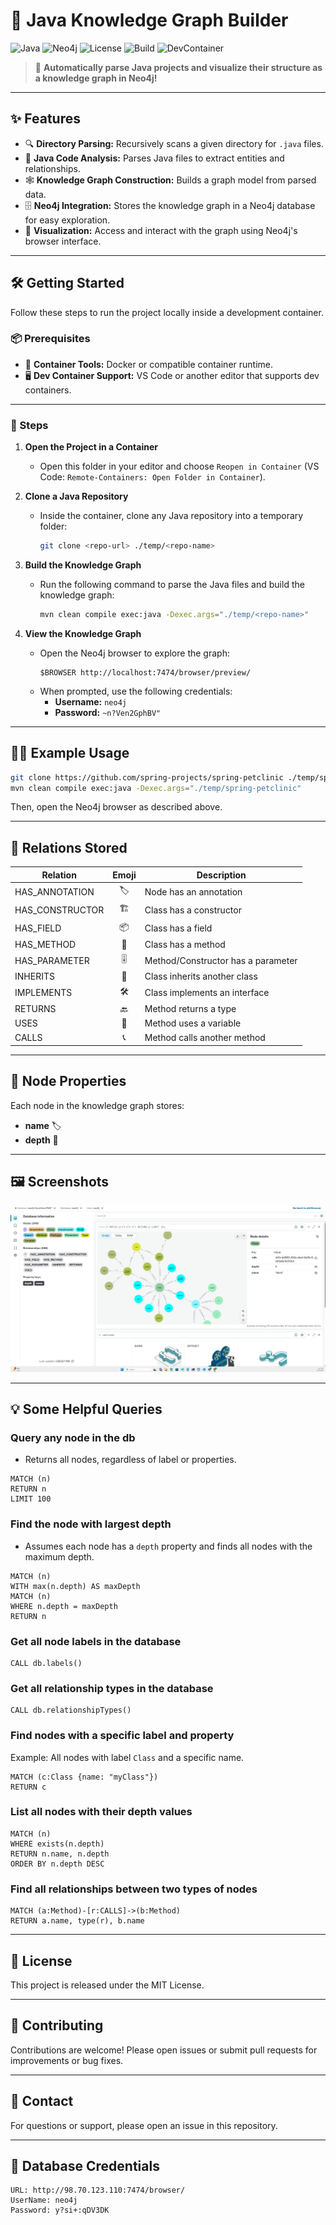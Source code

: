 # 🚀 Java Knowledge Graph Builder

![Java](https://img.shields.io/badge/Java-21%2B-blue?logo=java)
![Neo4j](https://img.shields.io/badge/Neo4j-5.x-brightgreen?logo=neo4j)
![License](https://img.shields.io/badge/License-MIT-yellow.svg)
![Build](https://img.shields.io/badge/Build-Passing-success?logo=maven)
![DevContainer](https://img.shields.io/badge/DevContainer-Ready-blueviolet?logo=docker)

> 🌟 **Automatically parse Java projects and visualize their structure as a knowledge graph in Neo4j!**

---

## ✨ Features

- 🔍 **Directory Parsing:** Recursively scans a given directory for `.java` files.
- 🧠 **Java Code Analysis:** Parses Java files to extract entities and relationships.
- 🕸️ **Knowledge Graph Construction:** Builds a graph model from parsed data.
- 🗄️ **Neo4j Integration:** Stores the knowledge graph in a Neo4j database for easy exploration.
- 👀 **Visualization:** Access and interact with the graph using Neo4j's browser interface.

---

## 🛠️ Getting Started

Follow these steps to run the project locally inside a development container.

### 📦 Prerequisites

- 🐳 **Container Tools:** Docker or compatible container runtime.
- 🖥️ **Dev Container Support:** VS Code or another editor that supports dev containers.

---

### 🚦 Steps

1. **Open the Project in a Container**

   - Open this folder in your editor and choose `Reopen in Container` (VS Code: `Remote-Containers: Open Folder in Container`).

2. **Clone a Java Repository**

   - Inside the container, clone any Java repository into a temporary folder:
     ```bash
     git clone <repo-url> ./temp/<repo-name>
     ```

3. **Build the Knowledge Graph**

   - Run the following command to parse the Java files and build the knowledge graph:
     ```bash
     mvn clean compile exec:java -Dexec.args="./temp/<repo-name>"
     ```

4. **View the Knowledge Graph**

   - Open the Neo4j browser to explore the graph:
     ```
     $BROWSER http://localhost:7474/browser/preview/
     ```
   - When prompted, use the following credentials:
     - **Username:** `neo4j`
     - **Password:** `~n?Ven2GphBV"`

---

## 🧑‍💻 Example Usage

```bash
git clone https://github.com/spring-projects/spring-petclinic ./temp/spring-petclinic
mvn clean compile exec:java -Dexec.args="./temp/spring-petclinic"
```

Then, open the Neo4j browser as described above.

---

## 🔗 Relations Stored

| Relation        | Emoji | Description                        |
| --------------- | :---: | ---------------------------------- |
| HAS_ANNOTATION  |  🏷️   | Node has an annotation             |
| HAS_CONSTRUCTOR |  🏗️   | Class has a constructor            |
| HAS_FIELD       |  📦   | Class has a field                  |
| HAS_METHOD      |  🧩   | Class has a method                 |
| HAS_PARAMETER   |  🎚️   | Method/Constructor has a parameter |
| INHERITS        |  🧬   | Class inherits another class       |
| IMPLEMENTS      |  🛠️   | Class implements an interface      |
| RETURNS         |  🔙   | Method returns a type              |
| USES            |  🔗   | Method uses a variable             |
| CALLS           |  📞   | Method calls another method        |

---

## 📝 Node Properties

Each node in the knowledge graph stores:

- **name** 🏷️
- **depth** 📏

---

## 🖼️ Screenshots

![Database](docs/neo4j.png)

---

## 💡 Some Helpful Queries

### Query any node in the db

- Returns all nodes, regardless of label or properties.

```cypher
MATCH (n)
RETURN n
LIMIT 100
```

### Find the node with largest depth

- Assumes each node has a `depth` property and finds all nodes with the maximum depth.

```cypher
MATCH (n)
WITH max(n.depth) AS maxDepth
MATCH (n)
WHERE n.depth = maxDepth
RETURN n
```

### Get all node labels in the database

```
CALL db.labels()
```

### Get all relationship types in the database

```
CALL db.relationshipTypes()
```

### Find nodes with a specific label and property

Example: All nodes with label `Class` and a specific name.

```
MATCH (c:Class {name: "myClass"})
RETURN c
```

### List all nodes with their depth values

```
MATCH (n)
WHERE exists(n.depth)
RETURN n.name, n.depth
ORDER BY n.depth DESC
```

### Find all relationships between two types of nodes

```
MATCH (a:Method)-[r:CALLS]->(b:Method)
RETURN a.name, type(r), b.name
```

---

## 📄 License

This project is released under the MIT License.

---

## 🤝 Contributing

Contributions are welcome! Please open issues or submit pull requests for improvements or bug fixes.

---

## 💬 Contact

For questions or support, please open an issue in this repository.

---

## 🧪 Database Credentials

```
URL: http://98.70.123.110:7474/browser/
UserName: neo4j
Password: y?si+:qDV3DK
```
